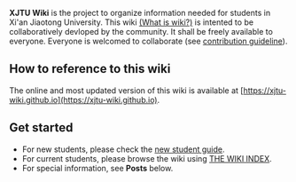 **XJTU Wiki** is the project to organize information needed for students in Xi'an Jiaotong University. This wiki [(What is wiki?)](https://en.wikipedia.org/wiki/Wiki) is intented to be collaboratively devloped by the community. It shall be freely available to everyone. Everyone is welcomed to collaborate (see [contribution guideline](/about/)). 

## How to reference to this wiki
The online and most updated version of this wiki is available at [https://xjtu-wiki.github.io](https://xjtu-wiki.github.io). 

## Get started
* For new students, please check the [new student guide](/guidelines/new-comers).
* For current students, please browse the wiki using [THE WIKI INDEX](/index/).
* For special information, see **Posts** below. 